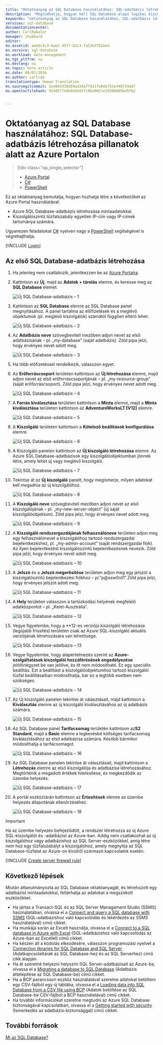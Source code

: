 ```yaml
---
title: "Oktatóanyag az SQL Database használatához: SQL-adatbázis létrehozása | Microsoft Docs"
description: "Megtudhatja, hogyan kell SQL Database-alapú logikai kiszolgálót és a hozzá tartozó tűzfalszabályt beállítani, valamint SQL Database-adatbázist létrehozni és mintaadatokat betölteni. Megtanulhatja az ügyféleszközökhöz való kapcsolódás, továbbá a felhasználók és az adatbázishoz tartozó tűzfalszabály konfigurálásának módját is."
keywords: "oktatóanyag az SQL Database használatához, SQL-adatbázis létrehozása"
services: sql-database
documentationcenter: 
author: CarlRabeler
manager: jhubbard
editor: 
ms.assetid: aeb8c4c3-6ae2-45f7-b2c3-fa13e3752eed
ms.service: sql-database
ms.workload: data-management
ms.tgt_pltfrm: na
ms.devlang: na
ms.topic: hero-article
ms.date: 09/07/2016
ms.author: carlrab
translationtype: Human Translation
ms.sourcegitcommit: 2ea002938d69ad34aff421fa0eb753e449724a8f
ms.openlocfilehash: 914d5f7e6b8e9165fc8ba9021e1030b865ba5fb2


---
```

# <a name="sql-database-tutorial-create-a-sql-database-in-minutes-by-using-the-azure-portal"></a>Oktatóanyag az SQL Database használatához: SQL Database-adatbázis létrehozása pillanatok alatt az Azure Portalon
> [!div class="op_single_selector"]
> * [Azure Portal](sql-database-get-started.md)
> * [C#](sql-database-get-started-csharp.md)
> * [PowerShell](sql-database-get-started-powershell.md)
> 
> 

Ez az oktatóanyag bemutatja, hogyan hozhatja létre a következőket az Azure Portal használatával:

* Azure SQL Database-adatbázis létrehozása mintaadatokkal.
* Kiszolgálószintű tűzfalszabály egyetlen IP-cím vagy IP-címek tartománya számára.

Ugyanezen feladatokat [C#](sql-database-get-started-csharp.md) nyelven vagy a [PowerShell](sql-database-get-started-powershell.md) segítségével is végrehajthatja.

[!INCLUDE [Login](../../includes/azure-getting-started-portal-login.md)]

<a name="create-logical-server-bk"></a>

## <a name="create-your-first-azure-sql-database"></a>Az első SQL Database-adatbázis létrehozása
1. Ha jelenleg nem csatlakozik, jelentkezzen be az [Azure Portalra](http://portal.azure.com).
2. Kattintson az **Új**, majd az **Adatok + tárolás** elemre, és keresse meg az **SQL Database** elemet.
   
    ![Új SQL Database-adatbázis – 1](./media/sql-database-get-started/sql-database-new-database-1.png)
3. Kattintson az **SQL Database** elemre az SQL Database panel megnyitásához. A panel tartalma az előfizetések és a meglévő objektumok (pl. meglévő kiszolgálók) számától függően eltérő lehet.
   
    ![Új SQL Database-adatbázis – 2](./media/sql-database-get-started/sql-database-new-database-2.png)
4. Az **Adatbázis neve** szövegbeviteli mezőben adjon nevet az első adatbázisának – pl. „my-database” (saját adatbázis). Zöld pipa jelzi, hogy érvényes nevet adott meg.
   
    ![Új SQL Database-adatbázis – 3](./media/sql-database-get-started/sql-database-new-database-3.png)
5. Ha több előfizetéssel rendelkezik, válasszon egyet.
6. Az **Erőforráscsoport** területen kattintson az **Új létrehozása** elemre, majd adjon nevet az első erőforráscsoportjának – pl. „my-resource-group” (saját erőforráscsoport). Zöld pipa jelzi, hogy érvényes nevet adott meg.
   
    ![Új SQL Database-adatbázis – 4](./media/sql-database-get-started/sql-database-new-database-4.png)
7. A **Forrás kiválasztása** területen kattintson a **Minta** elemre, majd a **Minta kiválasztása** területen kattintson az **AdventureWorksLT [V12]** elemre.
   
    ![Új SQL Database-adatbázis – 5](./media/sql-database-get-started/sql-database-new-database-5.png)
8. A **Kiszolgáló** területen kattintson a **Kötelező beállítások konfigurálása** elemre.
   
    ![Új SQL Database-adatbázis – 6](./media/sql-database-get-started/sql-database-new-database-6.png)
9. A Kiszolgáló panelen kattintson az **Új kiszolgáló létrehozása** elemre. Az Azure SQL Database-adatbázisok egy kiszolgálóobjektumban jönnek létre, amely lehet új vagy meglévő kiszolgáló.
   
    ![Új SQL Database-adatbázis – 7](./media/sql-database-get-started/sql-database-new-database-7.png)
10. Tekintse át az **Új kiszolgáló** panelt, hogy megismerje, milyen adatokat kell megadnia az új kiszolgálóhoz.
    
    ![Új SQL Database-adatbázis – 8](./media/sql-database-get-started/sql-database-new-database-8.png)
11. A **Kiszolgáló neve** szövegbeviteli mezőben adjon nevet az első kiszolgálójának – pl. „my-new-server-object” (új saját kiszolgálóobjektum). Zöld pipa jelzi, hogy érvényes nevet adott meg.
    
    ![Új SQL Database-adatbázis – 9](./media/sql-database-get-started/sql-database-new-database-9.png)
12. A **Kiszolgáló rendszergazdájának felhasználóneve** területen adjon meg egy felhasználónevet a kiszolgálóhoz tartozó rendszergazdai bejelentkezéshez, pl. „my-admin-account” (saját rendszergazdai fiók). Az ilyen bejelentkezést kiszolgálószintű bejelentkezésnek nevezik. Zöld pipa jelzi, hogy érvényes nevet adott meg.
    
    ![Új SQL Database-adatbázis – 10](./media/sql-database-get-started/sql-database-new-database-10.png)
13. A **Jelszó** és a **Jelszó megerősítése** területen adjon meg egy jelszót a kiszolgálószintű bejelentkezési fiókhoz – pl."p@ssw0rd1".Zöld pipa jelzi, hogy érvényes jelszót adott meg.
    
    ![Új SQL Database-adatbázis – 11](./media/sql-database-get-started/sql-database-new-database-11.png)
14. A **Hely** területen válasszon a tartózkodási helyének megfelelő adatközpontot – pl. „Kelet-Ausztrália”.
    
    ![Új SQL Database-adatbázis – 12](./media/sql-database-get-started/sql-database-new-database-12.png)
15. Vegye figyelembe, hogy a **12-es verziójú kiszolgáló létrehozása (legújabb frissítés) területen csak az Azure SQL-kiszolgáló aktuális verziójának létrehozására van lehetősége.
    
    ![Új SQL Database-adatbázis – 13](./media/sql-database-get-started/sql-database-new-database-13.png)
16. Vegye figyelembe, hogy alapértelmezés szerint az **Azure-szolgáltatások kiszolgálói hozzáférésének engedélyezése** jelölőnégyzet be van jelölve, és itt nem módosítható. Ez egy speciális beállítás. Ezt a beállítást a kiszolgálóobjektumhoz tartozó kiszolgálói tűzfal beállításaiban módosíthatja, bár ez a legtöbb esetben nem szükséges.
    
    ![Új SQL Database-adatbázis – 14](./media/sql-database-get-started/sql-database-new-database-14.png)
17. Az Új kiszolgáló panelen tekintse át választásait, majd kattintson a **Kiválasztás** elemre az új kiszolgáló kiválasztásához az új adatbázis számára.
    
    ![Új SQL Database-adatbázis – 15](./media/sql-database-get-started/sql-database-new-database-15.png)
18. Az SQL Database panel **Tarifacsomag** területén kattintson az**S2 Standard**, majd a **Basic** elemre a legkevésbé költséges tarifacsomag kiválasztásához az első adatbázisa számára. Később bármikor módosíthatja a tarifacsomagot.
    
    ![Új SQL Database-adatbázis – 16](./media/sql-database-get-started/sql-database-new-database-16.png)
19. Az SQL Database panelen tekintse át választásait, majd kattintson a **Létrehozás** elemre az első kiszolgálója és adatbázisa létrehozásához. Megtörténik a megadott értékek hitelesítése, és megkezdődik az üzembe helyezés.
    
    ![Új SQL Database-adatbázis – 17](./media/sql-database-get-started/sql-database-new-database-17.png)
20. A portál eszköztárán kattintson az **Értesítések** elemre az üzembe helyezés állapotának ellenőrzéséhez.
    
    ![Új SQL Database-adatbázis – 18](./media/sql-database-get-started/sql-database-new-database-18.png)

> [!IMPORTANT]
> Ha az üzembe helyezés befejeződött, a rendszer létrehozza az új Azure SQL-kiszolgálót és -adatbázist az Azure-ban. Addig nem csatlakozhat az új kiszolgálóhoz vagy adatbázishoz az SQL Server-eszközökkel, amíg létre nem hoz egy tűzfalszabályt a kiszolgálóhoz, amely megnyitja az SQL Database-tűzfalat az Azure-on kívülről származó kapcsolatok esetén.
> 
> 

[!INCLUDE [Create server firewall rule](../../includes/sql-database-create-new-server-firewall-portal.md)]

## <a name="next-steps"></a>Következő lépések
Miután áttanulmányozta az SQL Database oktatóanyagát, és létrehozott egy adatbázist mintaadatokkal, feltárhatja az adatokat a megszokott eszközökkel.

* Ha jártas a Transact-SQL és az SQL Server Management Studio (SSMS) használatában, olvassa el a [Connect and query a SQL database with SSMS](sql-database-connect-query-ssms.md) (SQL-adatbázishoz való kapcsolódás és lekérdezés az SSMS használatával) című cikket.
* Ha munkája során az Excelt használja, olvassa el a [Connect to a SQL database in Azure with Excel](sql-database-connect-excel.md) (SQL-adatbázishoz való kapcsolódás az Azure-ban az Excellel) című cikket.
* Ha készen áll a kódolás elkezdésére, válasszon programozási nyelvet a [Connection libraries for SQL Database and SQL Server](sql-database-libraries.md) (Adatkapcsolattárak az SQL Database-hez és az SQL Serverhez) című cikk alapján.
* Ha át szeretné helyezni helyszíni SQL Server-adatbázisait az Azure-ba, olvassa el a [Migrating a database to SQL Database](sql-database-cloud-migrate.md) (Adatbázis áttelepítése az SQL Database-be) című cikket.
* Ha a BCP parancssori eszköz használatával szeretne adatokat betölteni egy CSV-fájlból egy új táblába, olvassa el a [Loading data into SQL Database from a CSV file using BCP](sql-database-load-from-csv-with-bcp.md) (Adatok betöltése az SQL Database-be CSV-fájlból a BCP használatával) című cikket.
* Ha további információkat szeretne megtudni az Azure SQL Database biztonságával kapcsolatban, olvassa el a [Getting started with security](sql-database-get-started-security.md) (Ismerkedés az adatbázis-biztonsággal) című cikket.

## <a name="additional-resources"></a>További források
[Mi az SQL Database?](sql-database-technical-overview.md)




<!--HONumber=Nov16_HO2-->


